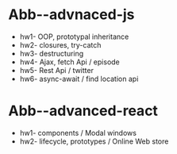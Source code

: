 # Abb--advnaced-js
- hw1- OOP, prototypal inheritance
- hw2- closures, try-catch
- hw3- destructuring
- hw4- Ajax, fetch Api / episode
- hw5- Rest Api / twitter
- hw6- async-await / find location api
# Abb--advanced-react
- hw1- components / Modal windows
- hw2- lifecycle, prototypes / Online Web store

